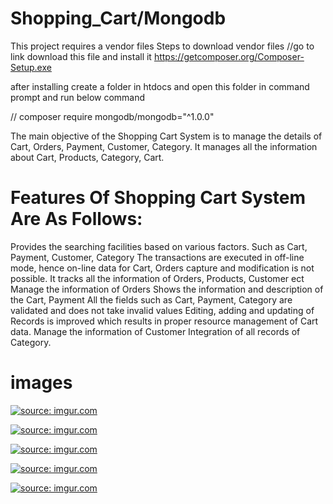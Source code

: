 # Shopping_Cart/Mongodb

This project requires a vendor files 
Steps to download vendor files
//go to link download this file and install it
https://getcomposer.org/Composer-Setup.exe

after installing create a folder in htdocs and open this folder in command prompt and run below command 

// composer require mongodb/mongodb="^1.0.0"



The main objective of the Shopping Cart System is to manage the details of Cart, Orders, Payment, Customer, Category. It manages all the information about Cart, Products, Category, Cart. 

# Features Of Shopping Cart System Are As Follows:

Provides the searching facilities based on various factors. Such as Cart, Payment, Customer, Category
The transactions are executed in off-line mode, hence on-line data for Cart, Orders capture and modification is not possible.
It tracks all the information of Orders, Products, Customer ect
Manage the information of Orders
Shows the information and description of the Cart, Payment
All the fields such as Cart, Payment, Category are validated and does not take invalid values
Editing, adding and updating of Records is improved which results in proper resource management of Cart data.
Manage the information of Customer
Integration of all records of Category.

# images 
<a href="https://imgur.com/vkdQRc0"><img src="https://i.imgur.com/vkdQRc0.png" title="source: imgur.com" /></a>

<a href="https://imgur.com/VL9izfN"><img src="https://i.imgur.com/VL9izfN.png" title="source: imgur.com" /></a>

<a href="https://imgur.com/k8RDnMY"><img src="https://i.imgur.com/k8RDnMY.png" title="source: imgur.com" /></a>

<a href="https://imgur.com/fk2GSKi"><img src="https://i.imgur.com/fk2GSKi.png" title="source: imgur.com" /></a>

<a href="https://imgur.com/JY3Twmy"><img src="https://i.imgur.com/JY3Twmy.png" title="source: imgur.com" /></a>
